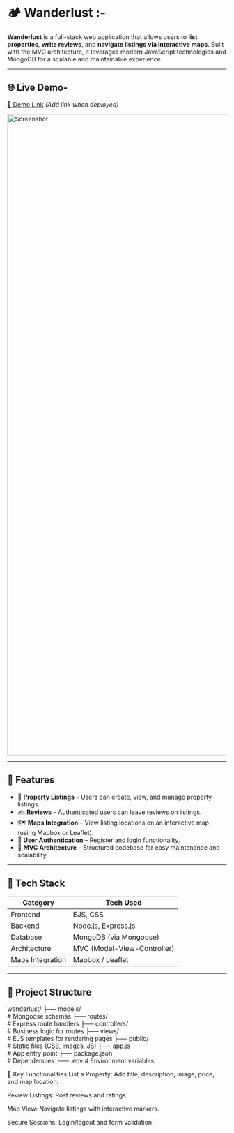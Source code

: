 
 # 🏕️ Wanderlust :-
 
**Wanderlust** is a full-stack web application that allows users to **list properties**, **write reviews**, and **navigate listings via interactive maps**. Built with the MVC architecture, it leverages modern JavaScript technologies and MongoDB for a scalable and maintainable experience.

-----

## 🌐 Live Demo-

[🔗 Demo Link](#) *(Add link when deployed)*

 <img width="1470" alt="Screenshot " src="https://github.com/user-attachments/assets/10828980-65e5-4580-a4b3-6dde709ee636">
<!--  <img width="1470" alt="Screenshot " src="https://github.com/user-attachments/assets/1bc50b85-b421-4122-8ba4-ae68b2b61432"> -->

-----

## 🚀 Features

- 🏡 **Property Listings** – Users can create, view, and manage property listings.
- ✍️ **Reviews** – Authenticated users can leave reviews on listings.
- 🗺️ **Maps Integration** – View listing locations on an interactive map (using Mapbox or Leaflet).
- 👤 **User Authentication** – Register and login functionality.
- 🧭 **MVC Architecture** – Structured codebase for easy maintenance and scalability.

---

## 🧱 Tech Stack

| Category         | Tech Used              |
|------------------|------------------------|
| Frontend         | EJS, CSS               |
| Backend          | Node.js, Express.js    |
| Database         | MongoDB (via Mongoose) |
| Architecture     | MVC (Model-View-Controller) |
| Maps Integration | Mapbox / Leaflet       | 

---

## 📁 Project Structure

wanderlust/ ├── models/ <br> # Mongoose schemas ├── routes/  <br> # Express route handlers ├── controllers/  <br> # Business logic for routes ├── views/ <br>  # EJS templates for rendering pages ├── public/ <br>  # Static files (CSS, images, JS) ├── app.js  <br> # App entry point ├── package.json  <br> # Dependencies └── .env # Environment variables

🧪 Key Functionalities
List a Property: Add title, description, image, price, and map location.

Review Listings: Post reviews and ratings.

Map View: Navigate listings with interactive markers.

Secure Sessions: Login/logout and form validation.




